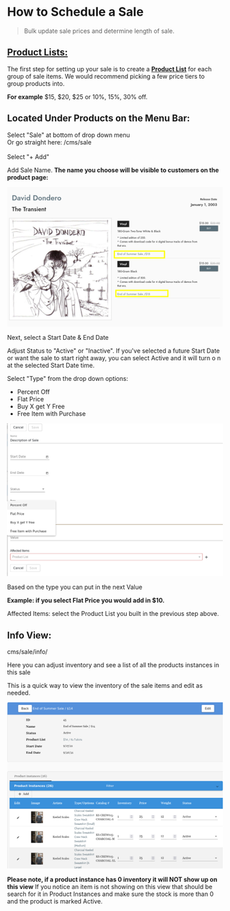 # How to Schedule a Sale
> Bulk update sale prices and determine length of sale. 

## [Product Lists:](product_lists.md)
The first step for setting up your sale is to create a [**Product List**](product_lists.md) for each group of sale items. We would recommend picking a few price tiers to group products into.

**For example** $15, $20, $25 or 10%, 15%, 30% off. 

## Located Under Products on the Menu Bar: <br />
Select "Sale" at bottom of drop down menu <br />
Or go straight here:  /cms/sale<br />
<br />
Select "+ Add" <br />

Add Sale Name. **The name you choose will be visible to customers on the product page:**

![](views/sale_3.png)


Next, select a Start Date & End Date

Adjust Status to "Active" or "Inactive". If you've selected a future Start Date or want the sale to start right away, you can select Active and it will turn o n at the selected Start Date time.  

Select "Type" from the drop down options: 

- Percent Off
- Flat Price 
- Buy X get Y Free 
- Free Item with Purchase

![](views/sale_1.png)

Based on the type you can put in the next Value

**Example: if you select Flat Price you would add in $10.**

Affected Items: 
select the Product List you built in the previous step above. 

## Info View: 
cms/sale/info/

Here you can adjust inventory and see a list of all the products instances in this sale 

This is a quick way to view the inventory of the sale items and edit as needed. 

![](views/sale_2.png)

**Please note, if a product instance has 0 inventory it will NOT show up on this view** 
If you notice an item is not showing on this view that should be search for it in Product Instances and make sure the stock is more than 0 and the product is marked Active. 